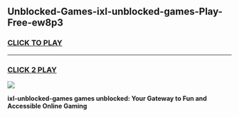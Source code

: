
## Unblocked-Games-ixl-unblocked-games-Play-Free-ew8p3
<h3>
<a href="https://premium76.site?title=ixl-unblocked-games&ref=23A">CLICK TO PLAY</a></h3>
<hr>

<h3>
<a href="https://premium76.site?title=ixl-unblocked-games&ref=23A">CLICK 2 PLAY</a>
  
</h3>

<a href="https://premium76.site?title=ixl-unblocked-games&ref=23A"><img src="https://clearcache.store/games.png"></a>


**ixl-unblocked-games games unblocked: Your Gateway to Fun and Accessible Online Gaming**
